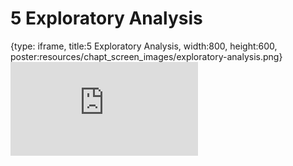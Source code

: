 # 5 Exploratory Analysis
 
{type: iframe, title:5 Exploratory Analysis, width:800, height:600, poster:resources/chapt_screen_images/exploratory-analysis.png}
![](https://datatrail-jhu.github.io/09_dataanalysis/no_toc/exploratory-analysis.html)
 

 
